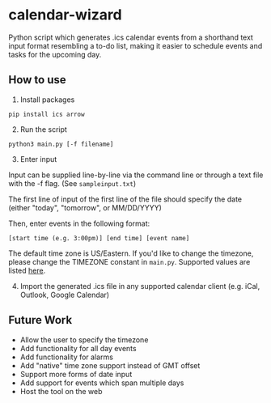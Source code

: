 # calendar-wizard
Python script which generates .ics calendar events from a shorthand text input format resembling a to-do list, making it easier to schedule events and tasks for the upcoming day.
## How to use
1. Install packages
```console
pip install ics arrow
```

2. Run the script
```console
python3 main.py [-f filename]
```

3. Enter input

Input can be supplied line-by-line via the command line or through a text file with the -f flag. (See `sampleinput.txt`)

The first line of input of the first line of the file should specify the date (either "today", "tomorrow", or MM/DD/YYYY)

Then, enter events in the following format:
```
[start time (e.g. 3:00pm)] [end time] [event name]
```

The default time zone is US/Eastern. If you'd like to change the timezone, please change the TIMEZONE constant in `main.py`. Supported values are listed [here](https://en.wikipedia.org/wiki/List_of_tz_database_time_zones).

4. Import the generated .ics file in any supported calendar client (e.g. iCal, Outlook, Google Calendar)

## Future Work
* Allow the user to specify the timezone
* Add functionality for all day events
* Add functionality for alarms
* Add "native" time zone support instead of GMT offset
* Support more forms of date input
* Add support for events which span multiple days
* Host the tool on the web
